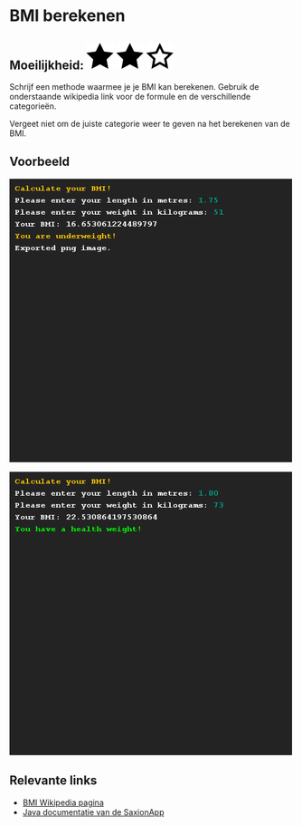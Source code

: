 # BMI berekenen
## Moeilijkheid: ![Filled](../resources/star-filled.svg) ![Filled](../resources/star-filled.svg) ![Outlined](../resources/star-outlined.svg) 

Schrijf een methode waarmee je je BMI kan berekenen. Gebruik de onderstaande wikipedia link voor de formule en de verschillende categorieën.

Vergeet niet om de juiste categorie weer te geven na het berekenen van de BMI.

## Voorbeeld
![Example](sample_output.png)

![Example](sample_output2.png)

## Relevante links
* [BMI Wikipedia pagina](https://nl.wikipedia.org/wiki/Queteletindex)
* [Java documentatie van de SaxionApp](https://saxionapp.hboictlab.nl/nl/saxion/app/SaxionApp.html)


